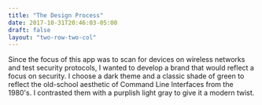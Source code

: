 ```yaml
---
title: "The Design Process"
date: 2017-10-31T20:46:03-05:00
draft: false
layout: "two-row-two-col"
---
```

Since the focus of this app was to scan for devices on wireless networks and test security protocols, I wanted to develop a brand that would reflect a focus on security. I choose a dark theme and a classic shade of green to reflect the old-school aesthetic of Command Line Interfaces from the 1980's. I contrasted them with a purplish light gray to give it a modern twist.